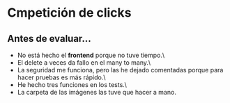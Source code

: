 # Cmpetición de clicks
## Antes de evaluar...
- No está hecho el **frontend** porque no tuve tiempo.\
- El delete a veces da fallo en el many to many.\
- La seguridad me funciona, pero las he dejado comentadas porque para hacer pruebas es más rápido.\
- He hecho tres funciones en los tests.\
- La carpeta de las imágenes las tuve que hacer a mano.
